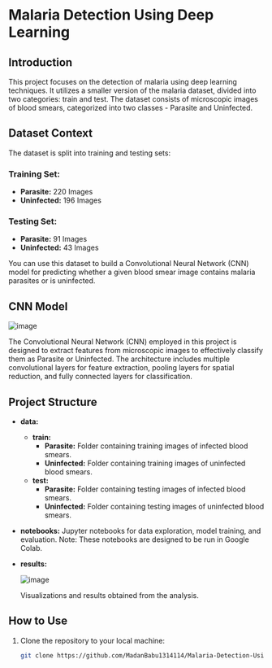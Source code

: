  # Malaria Detection Using Deep Learning

## Introduction

This project focuses on the detection of malaria using deep learning techniques. It utilizes a smaller version of the malaria dataset, divided into two categories: train and test. The dataset consists of microscopic images of blood smears, categorized into two classes - Parasite and Uninfected.

## Dataset Context

The dataset is split into training and testing sets:

### Training Set:

- **Parasite:** 220 Images
- **Uninfected:** 196 Images

### Testing Set:

- **Parasite:** 91 Images
- **Uninfected:** 43 Images

You can use this dataset to build a Convolutional Neural Network (CNN) model for predicting whether a given blood smear image contains malaria parasites or is uninfected.

## CNN Model

![image](https://github.com/MadanBabu1314114/Malaria-Detection-Using-Deep-learning/assets/123216438/9b97f5f9-5e38-4da0-a54f-f95bc755a580)


The Convolutional Neural Network (CNN) employed in this project is designed to extract features from microscopic images to effectively classify them as Parasite or Uninfected. The architecture includes multiple convolutional layers for feature extraction, pooling layers for spatial reduction, and fully connected layers for classification.

## Project Structure

- **data:**
  - **train:**
    - **Parasite:** Folder containing training images of infected blood smears.
    - **Uninfected:** Folder containing training images of uninfected blood smears.
  - **test:**
    - **Parasite:** Folder containing testing images of infected blood smears.
    - **Uninfected:** Folder containing testing images of uninfected blood smears.

- **notebooks:** Jupyter notebooks for data exploration, model training, and evaluation. Note: These notebooks are designed to be run in Google Colab.

 

- **results:**

  ![image](https://github.com/MadanBabu1314114/Malaria-Detection-Using-Deep-learning/assets/123216438/08e66929-9a8e-483a-be14-6069730c832e)

  Visualizations and results obtained from the analysis.

  
  

## How to Use

1. Clone the repository to your local machine:

   ```bash
   git clone https://github.com/MadanBabu1314114/Malaria-Detection-Using-Deep-learning.git
 
